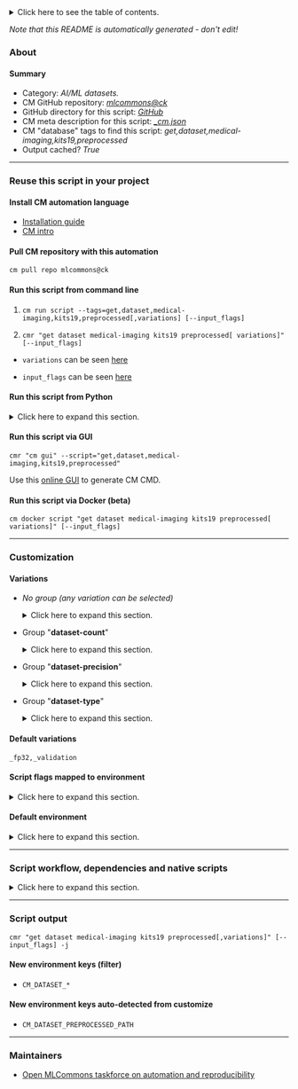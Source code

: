 <details>
<summary>Click here to see the table of contents.</summary>

* [About](#about)
* [Summary](#summary)
* [Reuse this script in your project](#reuse-this-script-in-your-project)
  * [ Install CM automation language](#install-cm-automation-language)
  * [ Check CM script flags](#check-cm-script-flags)
  * [ Run this script from command line](#run-this-script-from-command-line)
  * [ Run this script from Python](#run-this-script-from-python)
  * [ Run this script via GUI](#run-this-script-via-gui)
  * [ Run this script via Docker (beta)](#run-this-script-via-docker-(beta))
* [Customization](#customization)
  * [ Variations](#variations)
  * [ Script flags mapped to environment](#script-flags-mapped-to-environment)
  * [ Default environment](#default-environment)
* [Script workflow, dependencies and native scripts](#script-workflow-dependencies-and-native-scripts)
* [Script output](#script-output)
* [New environment keys (filter)](#new-environment-keys-(filter))
* [New environment keys auto-detected from customize](#new-environment-keys-auto-detected-from-customize)
* [Maintainers](#maintainers)

</details>

*Note that this README is automatically generated - don't edit!*

### About

#### Summary

* Category: *AI/ML datasets.*
* CM GitHub repository: *[mlcommons@ck](https://github.com/mlcommons/ck/tree/master/cm-mlops)*
* GitHub directory for this script: *[GitHub](https://github.com/mlcommons/ck/tree/master/cm-mlops/script/get-preprocessed-dataset-kits19)*
* CM meta description for this script: *[_cm.json](_cm.json)*
* CM "database" tags to find this script: *get,dataset,medical-imaging,kits19,preprocessed*
* Output cached? *True*
___
### Reuse this script in your project

#### Install CM automation language

* [Installation guide](https://github.com/mlcommons/ck/blob/master/docs/installation.md)
* [CM intro](https://doi.org/10.5281/zenodo.8105339)

#### Pull CM repository with this automation

```cm pull repo mlcommons@ck```


#### Run this script from command line

1. `cm run script --tags=get,dataset,medical-imaging,kits19,preprocessed[,variations] [--input_flags]`

2. `cmr "get dataset medical-imaging kits19 preprocessed[ variations]" [--input_flags]`

* `variations` can be seen [here](#variations)

* `input_flags` can be seen [here](#script-flags-mapped-to-environment)

#### Run this script from Python

<details>
<summary>Click here to expand this section.</summary>

```python

import cmind

r = cmind.access({'action':'run'
                  'automation':'script',
                  'tags':'get,dataset,medical-imaging,kits19,preprocessed'
                  'out':'con',
                  ...
                  (other input keys for this script)
                  ...
                 })

if r['return']>0:
    print (r['error'])

```

</details>


#### Run this script via GUI

```cmr "cm gui" --script="get,dataset,medical-imaging,kits19,preprocessed"```

Use this [online GUI](https://cKnowledge.org/cm-gui/?tags=get,dataset,medical-imaging,kits19,preprocessed) to generate CM CMD.

#### Run this script via Docker (beta)

`cm docker script "get dataset medical-imaging kits19 preprocessed[ variations]" [--input_flags]`

___
### Customization


#### Variations

  * *No group (any variation can be selected)*
    <details>
    <summary>Click here to expand this section.</summary>

    * `_nvidia`
      - Environment variables:
        - *CM_PREPROCESSING_BY_NVIDIA*: `yes`
      - Workflow:

    </details>


  * Group "**dataset-count**"
    <details>
    <summary>Click here to expand this section.</summary>

    * `_1`
      - Environment variables:
        - *CM_DATASET_SIZE*: `1`
      - Workflow:
    * `_5`
      - Environment variables:
        - *CM_DATASET_SIZE*: `5`
      - Workflow:
    * `_50`
      - Environment variables:
        - *CM_DATASET_SIZE*: `50`
      - Workflow:
    * `_500`
      - Environment variables:
        - *CM_DATASET_SIZE*: `500`
      - Workflow:
    * `_full`
      - Environment variables:
        - *CM_DATASET_SIZE*: ``
      - Workflow:

    </details>


  * Group "**dataset-precision**"
    <details>
    <summary>Click here to expand this section.</summary>

    * **`_fp32`** (default)
      - Environment variables:
        - *CM_DATASET_DTYPE*: `fp32`
      - Workflow:
    * `_int8`
      - Environment variables:
        - *CM_DATASET_DTYPE*: `int8`
      - Workflow:

    </details>


  * Group "**dataset-type**"
    <details>
    <summary>Click here to expand this section.</summary>

    * `_calibration`
      - Environment variables:
        - *CM_DATASET_PATH*: `<<<CM_CALIBRATION_DATASET_PATH>>>`
      - Workflow:
    * **`_validation`** (default)
      - Workflow:

    </details>


#### Default variations

`_fp32,_validation`

#### Script flags mapped to environment
<details>
<summary>Click here to expand this section.</summary>

* `--dir=value`  &rarr;  `CM_DATASET_PREPROCESSED_PATH=value`
* `--threads=value`  &rarr;  `CM_NUM_PREPROCESS_THREADS=value`

**Above CLI flags can be used in the Python CM API as follows:**

```python
r=cm.access({... , "dir":...}
```

</details>

#### Default environment

<details>
<summary>Click here to expand this section.</summary>

These keys can be updated via `--env.KEY=VALUE` or `env` dictionary in `@input.json` or using script flags.

* CM_DATASET: `kits19`
* CM_DATASET_DTYPE: `fp32`

</details>

___
### Script workflow, dependencies and native scripts

<details>
<summary>Click here to expand this section.</summary>

  1. ***Read "deps" on other CM scripts from [meta](https://github.com/mlcommons/ck/tree/master/cm-mlops/script/get-preprocessed-dataset-kits19/_cm.json)***
     * get,python3
       * CM names: `--adr.['python3', 'python']...`
       - CM script: [get-python3](https://github.com/mlcommons/ck/tree/master/cm-mlops/script/get-python3)
     * get,dataset,medical-imaging,kits19,original
       * CM names: `--adr.['original-dataset']...`
       - CM script: [get-dataset-kits19](https://github.com/mlcommons/ck/tree/master/cm-mlops/script/get-dataset-kits19)
     * mlperf,mlcommons,inference,source,src
       * CM names: `--adr.['inference-src']...`
       - CM script: [get-mlperf-inference-src](https://github.com/mlcommons/ck/tree/master/cm-mlops/script/get-mlperf-inference-src)
     * get,generic-python-lib,_scipy
       - CM script: [get-generic-python-lib](https://github.com/mlcommons/ck/tree/master/cm-mlops/script/get-generic-python-lib)
     * get,generic-python-lib,_nibabel
       - CM script: [get-generic-python-lib](https://github.com/mlcommons/ck/tree/master/cm-mlops/script/get-generic-python-lib)
     * get,generic-python-lib,_numpy
       * CM names: `--adr.['numpy']...`
       - CM script: [get-generic-python-lib](https://github.com/mlcommons/ck/tree/master/cm-mlops/script/get-generic-python-lib)
  1. ***Run "preprocess" function from [customize.py](https://github.com/mlcommons/ck/tree/master/cm-mlops/script/get-preprocessed-dataset-kits19/customize.py)***
  1. Read "prehook_deps" on other CM scripts from [meta](https://github.com/mlcommons/ck/tree/master/cm-mlops/script/get-preprocessed-dataset-kits19/_cm.json)
  1. ***Run native script if exists***
     * [run.sh](https://github.com/mlcommons/ck/tree/master/cm-mlops/script/get-preprocessed-dataset-kits19/run.sh)
  1. Read "posthook_deps" on other CM scripts from [meta](https://github.com/mlcommons/ck/tree/master/cm-mlops/script/get-preprocessed-dataset-kits19/_cm.json)
  1. ***Run "postrocess" function from [customize.py](https://github.com/mlcommons/ck/tree/master/cm-mlops/script/get-preprocessed-dataset-kits19/customize.py)***
  1. Read "post_deps" on other CM scripts from [meta](https://github.com/mlcommons/ck/tree/master/cm-mlops/script/get-preprocessed-dataset-kits19/_cm.json)
</details>

___
### Script output
`cmr "get dataset medical-imaging kits19 preprocessed[,variations]" [--input_flags] -j`
#### New environment keys (filter)

* `CM_DATASET_*`
#### New environment keys auto-detected from customize

* `CM_DATASET_PREPROCESSED_PATH`
___
### Maintainers

* [Open MLCommons taskforce on automation and reproducibility](https://github.com/mlcommons/ck/blob/master/docs/taskforce.md)